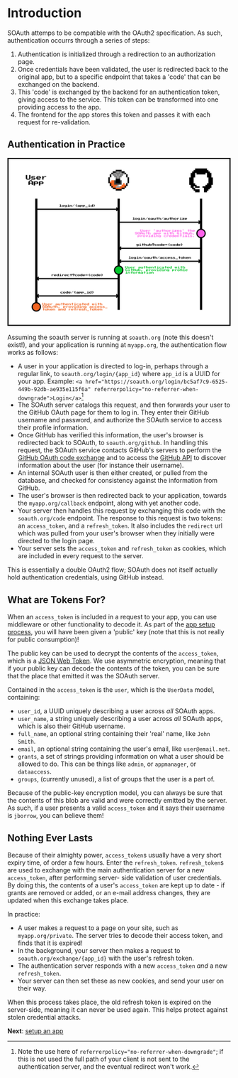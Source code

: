 Introduction
============

SOAuth attemps to be compatible with the OAuth2 specification. As such, authentication
occurrs through a series of steps:

1. Authentication is initialized through a redirection to an authorization page.
2. Once credentials have been validated, the user is redirected back to the original app,
   but to a specific endpoint that takes a 'code' that can be exchanged on the backend.
3. This 'code' is exchanged by the backend for an authentication token, giving access
   to the service. This token can be transformed into one providing access to the app.
4. The frontend for the app stores this token and passes it with each request for
   re-validation.

Authentication in Practice
--------------------------

![SOAuth's app flow involves communication by SOAuth with GitHub.](soauth_app_flow.svg)

Assuming the soauth server is running at `soauth.org` (note this doesn't exist!), and your
application is running at `myapp.org`, the authentication flow works as follows:

- A user in your application is directed to log-in, perhaps through a regular link,
  to `soauth.org/login/{app_id}` where `app_id` is a UUID for your app. Example:
  `<a href="https://soauth.org/login/bc5af7c9-6525-449b-92db-ae935e115f6a" referrerpolicy="no-referrer-when-downgrade">Login</a>`[^1]
- The SOAuth server catalogs this request, and then forwards your user to the GitHub
  OAuth page for them to log in. They enter their GitHub username and password, and
  authorize the SOAuth service to access their profile information.
- Once GitHub has verified this information, the user's browser is redirected back
  to SOAuth, to `soauth.org/github`. In handling this request, the SOAuth service
  contacts GitHub's servers to perform the [GitHub OAuth code exchange](https://docs.github.com/en/apps/oauth-apps/building-oauth-apps/authorizing-oauth-apps#2-users-are-redirected-back-to-your-site-by-github)
  and to access the [GitHub API](https://docs.github.com/en/apps/oauth-apps/building-oauth-apps/authorizing-oauth-apps#3-use-the-access-token-to-access-the-api) to
  discover information about the user (for instance their username).
- An internal SOAuth user is then either created, or pulled from the database,
  and checked for consistency against the information from GitHub.
- The user's browser is then redirected back to your application, towards the
  `myapp.org/callback` endpoint, along with yet another code.
- Your server then handles this request by exchanging this code with the
  `soauth.org/code` endpoint. The response to this request is two tokens:
  an `access_token`, and a `refresh_token`. It also includes the `redirect`
  url which was pulled from your user's browser when they initially were directed
  to the login page.
- Your server sets the `access_token` and `refresh_token` as cookies, which
  are included in every request to the server.

This is essentially a double OAuth2 flow; SOAuth does not itself actually
hold authentication credentials, using GitHub instead.

What are Tokens For?
--------------------

When an `access_token` is included in a request to your app, you can use
middleware or other functionality to decode it. As part of the [app setup process](create.md),
you will have been given a 'public' key (note that this is not really for public
consumption)!

The public key can be used to decrypt the contents of the `access_token`, which is
a [JSON Web Token](https://en.wikipedia.org/wiki/JSON_Web_Token). We use asymmetric encryption,
meaning that if your public key can decode the contents of the token, you can be sure
that the place that emitted it was the SOAuth server.

Contained in the `access_token` is the `user`, which is the `UserData` model, containing:

- `user_id`, a UUID uniquely describing a user across _all_ SOAuth apps.
- `user_name`, a string uniquely describing a user across _all_ SOAuth apps, which is also
  their GitHub username.
- `full_name`, an optional string containing their 'real' name, like `John Smith`.
- `email`, an optional string containing the user's email, like `user@email.net`.
- `grants`, a set of strings providing information on what a user should be allowed to do.
  This can be things like `admin`, or `appmanager`, or `dataaccess`.
- `groups`, (currently unused), a list of groups that the user is a part of.

Because of the public-key encryption model, you can always be sure that the contents of
this blob are valid and were correctly emitted by the server. As such, if a user presents
a valid `access_token` and it says their username is `jborrow`, you can believe them!

Nothing Ever Lasts
------------------

Because of their almighty power, `access_token`s usually have a very short expiry time,
of order a few hours. Enter the `refresh_token`. `refresh_token`s are used to exchange
with the main authentication server for a new `access_token`, after performing server-
side validation of user credentials. By doing this, the contents of a user's `access_token` are
kept up to date - if grants are removed or added, or an e-mail address changes, they are
updated when this exchange takes place.

In practice:

- A user makes a request to a page on your site, such as `myapp.org/private`. The server
  tries to decode their access token, and finds that it is expired!
- In the background, your server then makes a request to `soauth.org/exchange/{app_id}` with the
  user's refresh token.
- The authentication server responds with a new `access_token` _and_ a new `refresh_token`.
- Your server can then set these as new cookies, and send your user on their way.

When this process takes place, the old refresh token is expired on the server-side, meaning
it can never be used again. This helps protect against stolen credential attacks.

**Next**: [setup an app](create.md)

[^1]: Note the use here of `referrerpolicy="no-referrer-when-downgrade"`; if this is not used
      the full path of your client is not sent to the authentication server, and the eventual
      redirect won't work.